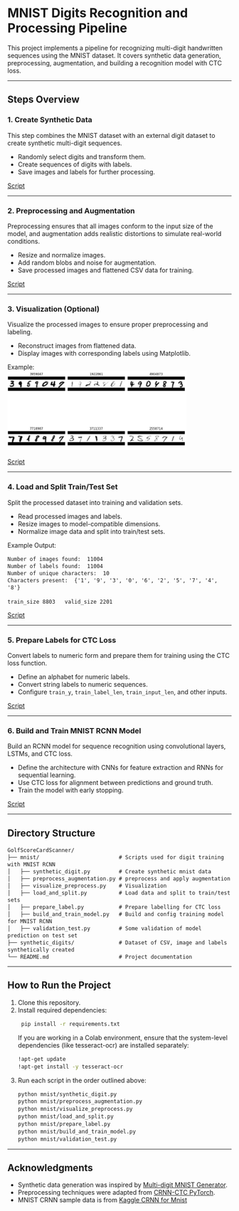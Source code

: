 # MNIST Digits Recognition and Processing Pipeline
This project implements a pipeline for recognizing multi-digit handwritten sequences using the MNIST dataset. It covers synthetic data generation, preprocessing, augmentation, and building a recognition model with CTC loss.

---

## Steps Overview
### 1. **Create Synthetic Data**
This step combines the MNIST dataset with an external digit dataset to create synthetic multi-digit sequences.
- Randomly select digits and transform them.
- Create sequences of digits with labels.
- Save images and labels for further processing.

[Script](https://github.com/Lelekhoa1812/Golf-Scorecard-Scanner/blob/main/mnist/synthetic_digit.py)

---

### 2. **Preprocessing and Augmentation**

Preprocessing ensures that all images conform to the input size of the model, and augmentation adds realistic distortions to simulate real-world conditions.

- Resize and normalize images.
- Add random blobs and noise for augmentation.
- Save processed images and flattened CSV data for training.

[Script](https://github.com/Lelekhoa1812/Golf-Scorecard-Scanner/blob/main/mnist/preprocess_augmentation.py)

---

### 3. **Visualization (Optional)**

Visualize the processed images to ensure proper preprocessing and labeling.

- Reconstruct images from flattened data.
- Display images with corresponding labels using Matplotlib.

Example:    
<img src="../imgsrc/mnist_visualization_post_process.png" alt="Post Process Visualization" style="width: 80%; max-width: 1000px;">   

[Script](https://github.com/Lelekhoa1812/Golf-Scorecard-Scanner/blob/main/mnist/visualize_preprocess.py)

---

### 4. **Load and Split Train/Test Set**

Split the processed dataset into training and validation sets.

- Read processed images and labels.
- Resize images to model-compatible dimensions.
- Normalize image data and split into train/test sets.

Example Output:
```
Number of images found:  11004
Number of labels found:  11004
Number of unique characters:  10
Characters present:  {'1', '9', '3', '0', '6', '2', '5', '7', '4', '8'}

train_size 8803   valid_size 2201
```  
[Script](https://github.com/Lelekhoa1812/Golf-Scorecard-Scanner/blob/main/mnist/load_and_split.py)

---

### 5. **Prepare Labels for CTC Loss**

Convert labels to numeric form and prepare them for training using the CTC loss function.

- Define an alphabet for numeric labels.
- Convert string labels to numeric sequences.
- Configure `train_y`, `train_label_len`, `train_input_len`, and other inputs.

[Script](https://github.com/Lelekhoa1812/Golf-Scorecard-Scanner/blob/main/mnist/prepare_label.py)

---

### 6. **Build and Train MNIST RCNN Model**

Build an RCNN model for sequence recognition using convolutional layers, LSTMs, and CTC loss.

- Define the architecture with CNNs for feature extraction and RNNs for sequential learning.
- Use CTC loss for alignment between predictions and ground truth.
- Train the model with early stopping.

[Script](https://github.com/Lelekhoa1812/Golf-Scorecard-Scanner/blob/main/mnist/build_and_train_model.py)

---

## Directory Structure

```
GolfScoreCardScanner/
├── mnist/                         # Scripts used for digit training with MNIST RCNN
│   ├── synthetic_digit.py         # Create synthetic mnist data
│   ├── preprocess_augmentation.py # preprocess and apply augmentation 
│   ├── visualize_preprocess.py    # Visualization
│   ├── load_and_split.py          # Load data and split to train/test sets
│   ├── prepare_label.py           # Prepare labelling for CTC loss
│   ├── build_and_train_model.py   # Build and config training model for MNIST RCNN
│   ├── validation_test.py         # Some validation of model prediction on test set
├── synthetic_digits/              # Dataset of CSV, image and labels synthetically created
└── README.md                      # Project documentation
```

---

## How to Run the Project

1. Clone this repository.
2. Install required dependencies:  
   ```bash
    pip install -r requirements.txt
   ```
   If you are working in a Colab environment, ensure that the system-level dependencies (like tesseract-ocr) are installed separately:  
    ```bash
    !apt-get update
    !apt-get install -y tesseract-ocr
    ```
3. Run each script in the order outlined above:
   ```bash
   python mnist/synthetic_digit.py
   python mnist/preprocess_augmentation.py
   python mnist/visualize_preprocess.py
   python mnist/load_and_split.py
   python mnist/prepare_label.py
   python mnist/build_and_train_model.py
   python mnist/validation_test.py
   ```

---

## Acknowledgments

- Synthetic data generation was inspired by [Multi-digit MNIST Generator](https://github.com/mrzaizai2k/Multi-digit-images-generator-MNIST-/blob/main/prepare_multi_digit.py).  
- Preprocessing techniques were adapted from [CRNN-CTC PyTorch](https://github.com/dredwardhyde/crnn-ctc-loss-pytorch).  
- MNIST CRNN sample data is from [Kaggle CRNN for Mnist](https://www.kaggle.com/code/duansm/crnn-for-mnist/data)